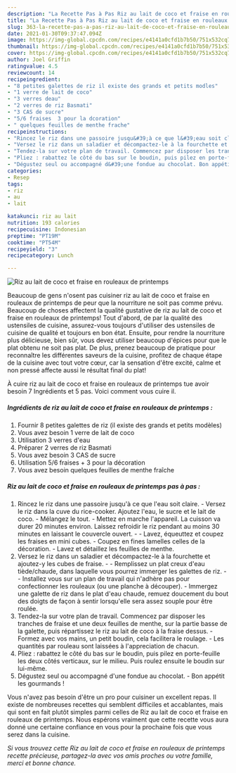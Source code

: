 ```yaml
---
description: "La Recette Pas à Pas Riz au lait de coco et fraise en rouleaux de printemps"
title: "La Recette Pas à Pas Riz au lait de coco et fraise en rouleaux de printemps"
slug: 363-la-recette-pas-a-pas-riz-au-lait-de-coco-et-fraise-en-rouleaux-de-printemps
date: 2021-01-30T09:37:47.094Z
image: https://img-global.cpcdn.com/recipes/e4141a0cfd1b7b50/751x532cq70/riz-au-lait-de-coco-et-fraise-en-rouleaux-de-printemps-photo-principale-de-la-recette.jpg
thumbnail: https://img-global.cpcdn.com/recipes/e4141a0cfd1b7b50/751x532cq70/riz-au-lait-de-coco-et-fraise-en-rouleaux-de-printemps-photo-principale-de-la-recette.jpg
cover: https://img-global.cpcdn.com/recipes/e4141a0cfd1b7b50/751x532cq70/riz-au-lait-de-coco-et-fraise-en-rouleaux-de-printemps-photo-principale-de-la-recette.jpg
author: Joel Griffin
ratingvalue: 4.5
reviewcount: 14
recipeingredient:
- "8 petites galettes de riz il existe des grands et petits modles"
- "1 verre de lait de coco"
- "3 verres deau"
- "2 verres de riz Basmati"
- "3 CAS de sucre"
- "5/6 fraises  3 pour la dcoration"
- " quelques feuilles de menthe frache"
recipeinstructions:
- "Rincez le riz dans une passoire jusqu&#39;à ce que l&#39;eau soit claire. Versez le riz dans la cuve du rice-cooker. Ajoutez l&#39;eau, le sucre et le lait de coco. Mélangez le tout. Mettez en marche l&#39;appareil. La cuisson va durer 20 minutes environ. Laissez refroidir le riz pendant au moins 30 minutes en laissant le couvercle ouvert.  Lavez, équeuttez et coupez les fraises en mini cubes. Coupez en fines lamelles celles de la décoration. Lavez et détaillez les feuilles de menthe."
- "Versez le riz dans un saladier et décompactez-le à la fourchette et ajoutez-y les cubes de fraise.  Remplissez un plat creux d&#39;eau tiède/chaude, dans laquelle vous pourrez immerger les galettes de riz.  Installez vous sur un plan de travail qui n&#39;adhère pas pour confectionner les rouleaux (ou une planche à découper). Immergez une galette de riz dans le plat d&#39;eau chaude, remuez doucement du bout des doigts de façon à sentir lorsqu&#39;elle sera assez souple pour être roulée."
- "Tendez-la sur votre plan de travail. Commencez par disposer les tranches de fraise et une deux feuilles de menthe, sur la partie basse de la galette, puis répartissez le riz au lait de coco à la fraise dessus. Formez avec vos mains, un petit boudin, cela facilitera le roulage. Les quantités par rouleau sont laissées à l&#39;appreciation de chacun."
- "Pliez : rabattez le côté du bas sur le boudin, puis pilez en porte-feuille les deux côtés verticaux, sur le milieu. Puis roulez ensuite le boudin sur lui-même."
- "Dégustez seul ou accompagné d&#39;une fondue au chocolat. Bon appétit les gourmands !"
categories:
- Resep
tags:
- riz
- au
- lait

katakunci: riz au lait 
nutrition: 193 calories
recipecuisine: Indonesian
preptime: "PT19M"
cooktime: "PT54M"
recipeyield: "3"
recipecategory: Lunch

---
```



![Riz au lait de coco et fraise en rouleaux de printemps](https://img-global.cpcdn.com/recipes/e4141a0cfd1b7b50/751x532cq70/riz-au-lait-de-coco-et-fraise-en-rouleaux-de-printemps-photo-principale-de-la-recette.jpg)

Beaucoup de gens n'osent pas cuisiner riz au lait de coco et fraise en rouleaux de printemps de peur que la nourriture ne soit pas comme prévu. Beaucoup de choses affectent la qualité gustative de riz au lait de coco et fraise en rouleaux de printemps! Tout d'abord, de par la qualité des ustensiles de cuisine, assurez-vous toujours d'utiliser des ustensiles de cuisine de qualité et toujours en bon état. Ensuite, pour rendre la nourriture plus délicieuse, bien sûr, vous devez utiliser beaucoup d'épices pour que le plat obtenu ne soit pas plat. De plus, prenez beaucoup de pratique pour reconnaître les différentes saveurs de la cuisine, profitez de chaque étape de la cuisine avec tout votre cœur, car la sensation d'être excité, calme et non pressé affecte aussi le résultat final du plat!

<!--inarticleads1-->

À cuire riz au lait de coco et fraise en rouleaux de printemps tue avoir besoin 7 Ingrédients et 5 pas. Voici comment vous cuire il.

##### Ingrédients de riz au lait de coco et fraise en rouleaux de printemps :

1. Fournir 8 petites galettes de riz (il existe des grands et petits modèles)
1. Vous avez besoin 1 verre de lait de coco
1. Utilisation 3 verres d&#39;eau
1. Préparer 2 verres de riz Basmati
1. Vous avez besoin 3 CAS de sucre
1. Utilisation 5/6 fraises + 3 pour la décoration
1. Vous avez besoin  quelques feuilles de menthe fraîche




<!--inarticleads2-->

##### Riz au lait de coco et fraise en rouleaux de printemps pas à pas :

1. Rincez le riz dans une passoire jusqu&#39;à ce que l&#39;eau soit claire. - Versez le riz dans la cuve du rice-cooker. Ajoutez l&#39;eau, le sucre et le lait de coco. - Mélangez le tout. - Mettez en marche l&#39;appareil. La cuisson va durer 20 minutes environ. Laissez refroidir le riz pendant au moins 30 minutes en laissant le couvercle ouvert. -  - Lavez, équeuttez et coupez les fraises en mini cubes. - Coupez en fines lamelles celles de la décoration. - Lavez et détaillez les feuilles de menthe.
1. Versez le riz dans un saladier et décompactez-le à la fourchette et ajoutez-y les cubes de fraise. -  - Remplissez un plat creux d&#39;eau tiède/chaude, dans laquelle vous pourrez immerger les galettes de riz. -  - Installez vous sur un plan de travail qui n&#39;adhère pas pour confectionner les rouleaux (ou une planche à découper). - Immergez une galette de riz dans le plat d&#39;eau chaude, remuez doucement du bout des doigts de façon à sentir lorsqu&#39;elle sera assez souple pour être roulée.
1. Tendez-la sur votre plan de travail. Commencez par disposer les tranches de fraise et une deux feuilles de menthe, sur la partie basse de la galette, puis répartissez le riz au lait de coco à la fraise dessus. - Formez avec vos mains, un petit boudin, cela facilitera le roulage. - Les quantités par rouleau sont laissées à l&#39;appreciation de chacun.
1. Pliez : rabattez le côté du bas sur le boudin, puis pilez en porte-feuille les deux côtés verticaux, sur le milieu. Puis roulez ensuite le boudin sur lui-même.
1. Dégustez seul ou accompagné d&#39;une fondue au chocolat. - Bon appétit les gourmands !




<!--inarticleads1-->

<p>
Vous n'avez pas besoin d'être un pro pour cuisiner un excellent repas. Il existe de nombreuses recettes qui semblent difficiles et accablantes, mais qui sont en fait plutôt simples parmi celles de Riz au lait de coco et fraise en rouleaux de printemps. Nous espérons vraiment que cette recette vous aura donné une certaine confiance en vous pour la prochaine fois que vous serez dans la cuisine.
</p>

<p>
<i>Si vous trouvez cette Riz au lait de coco et fraise en rouleaux de printemps recette précieuse, partagez-la avec vos amis proches ou votre famille, merci et bonne chance.</i>
</p>
